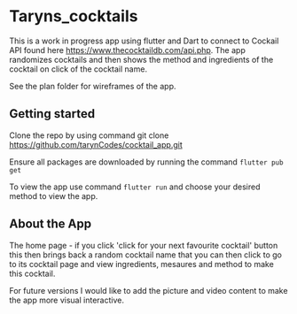 #  Taryns_cocktails
This is a work in progress app using flutter and Dart to connect to Cockail API found here https://www.thecocktaildb.com/api.php. 
The app randomizes cocktails and then shows the method and ingredients of the cocktail on click of the cocktail name. 

See the plan folder for wireframes of the app. 

## Getting started

Clone the repo by using command git clone
 https://github.com/tarynCodes/cocktail_app.git

Ensure all packages are downloaded by running the command `flutter pub get`

To view the app use command `flutter run` and choose your desired method to view the app. 

## About the App

The home page - if you click 'click for your next favourite cocktail' button this then brings back a random cocktail name that you can then click to go to its cocktail page and view ingredients, mesaures and method to make this cocktail. 

For future versions I would like to add the picture and video content to make the app more visual interactive. 